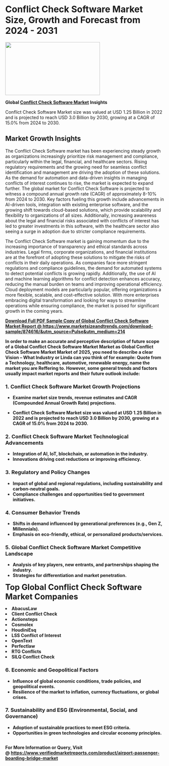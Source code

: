 <H1>Conflict Check Software Market Size, Growth and Forecast from 2024 - 2031</H1><img class="aligncenter size-medium wp-image-584254" src="https://thirdeyenews.in/wp-content/uploads/2024/09/Global-Market-Research-300x168.jpeg" alt="" width="300" height="168" /><p><strong>Global&nbsp;<a href="https://www.marketsizeandtrends.com/download-sample/874616/&amp;utm_source=Pulse&amp;utm_medium=214">Conflict Check Software Market</a> Insights</strong></p><p>Conflict Check Software Market size was valued at USD 1.25 Billion in 2022 and is projected to reach USD 3.0 Billion by 2030, growing at a CAGR of 15.0% from 2024 to 2030.</p><p><h2>Market Growth Insights</h2> <p>The Conflict Check Software market has been experiencing steady growth as organizations increasingly prioritize risk management and compliance, particularly within the legal, financial, and healthcare sectors. Rising regulatory requirements and the growing need for seamless conflict identification and management are driving the adoption of these solutions. As the demand for automation and data-driven insights in managing conflicts of interest continues to rise, the market is expected to expand further. The global market for Conflict Check Software is projected to witness a compound annual growth rate (CAGR) of approximately 8-10% from 2024 to 2030. Key factors fueling this growth include advancements in AI-driven tools, integration with existing enterprise software, and the growing shift towards cloud-based solutions, which provide scalability and flexibility to organizations of all sizes. Additionally, increasing awareness about the legal and financial risks associated with conflicts of interest has led to greater investments in this software, with the healthcare sector also seeing a surge in adoption due to stricter compliance requirements.</p> <p><strong><a href="#"></a></strong></p> <p>The Conflict Check Software market is gaining momentum due to the increasing importance of transparency and ethical standards across industries. Legal firms, corporate organizations, and financial institutions are at the forefront of adopting these solutions to mitigate the risks of conflicts in their daily operations. As companies face more stringent regulations and compliance guidelines, the demand for automated systems to detect potential conflicts is growing rapidly. Additionally, the use of AI and machine learning algorithms for conflict detection enhances accuracy, reducing the manual burden on teams and improving operational efficiency. Cloud deployment models are particularly popular, offering organizations a more flexible, scalable, and cost-effective solution. With more enterprises embracing digital transformation and looking for ways to streamline operations while ensuring compliance, the market is poised for significant growth in the coming years.</p> <p><strong><a href="#"></p><p><span class=""><strong>Download Full PDF Sample Copy of Global Conflict Check Software Market Report</strong> @ <a href="https://www.marketsizeandtrends.com/download-sample/874616/&amp;utm_source=Pulse&amp;utm_medium=214" target="_blank">https://www.marketsizeandtrends.com/download-sample/874616/&amp;utm_source=Pulse&amp;utm_medium=214</a></span></p><p>In order to make an accurate and perceptive description of future scope of a Global&nbsp;Conflict Check Software Market Market as Global&nbsp;Conflict Check Software Market Market of 2025, you need to describe a clear Vision &ndash; What Industry or Linda can you think of for example: Quote from a Technology, healthcare, automotive, renewable energy, name the market you are Reffering to. However, some general trends and factors usually impact market reports and their future outlook include:</p><h3>1.&nbsp;<strong>Conflict Check Software Market Growth Projections</strong></h3><ul><li>Examine market size trends, revenue estimates and CAGR (Compounded Annual Growth Rate) projections.</li><li><p>Conflict Check Software Market size was valued at USD 1.25 Billion in 2022 and is projected to reach USD 3.0 Billion by 2030, growing at a CAGR of 15.0% from 2024 to 2030.</p></li></ul><h3>2.&nbsp;<strong>Conflict Check Software Market Technological Advancements</strong></h3><ul><li>Integration of AI, IoT, blockchain, or automation in the industry.</li><li>Innovations driving cost reductions or improving efficiency.</li></ul><h3>3.&nbsp;<strong>Regulatory and Policy Changes</strong></h3><ul><li>Impact of global and regional regulations, including sustainability and carbon-neutral goals.</li><li>Compliance challenges and opportunities tied to government initiatives.</li></ul><h3>4.&nbsp;<strong>Consumer Behavior Trends</strong></h3><ul><li>Shifts in demand influenced by generational preferences (e.g., Gen Z, Millennials).</li><li>Emphasis on eco-friendly, ethical, or personalized products/services.</li></ul><h3>5.&nbsp;<strong>Global Conflict Check Software Market Competitive Landscape</strong></h3><ul><li>Analysis of key players, new entrants, and partnerships shaping the industry.</li><li>Strategies for differentiation and market penetration.</li></ul><p data-pm-slice="1 1 []"><span style="color: inherit; font-family: inherit; font-size: 25px;">Top Global Conflict Check Software Market Companies</span></p><div class="" data-test-id=""><p><li>AbacusLaw</li><li> Client Conflict Check</li><li> Actionsteps</li><li> Cosmolex</li><li> HoudiniEsq</li><li> LSS Conflict of Interest</li><li> OpenText</li><li> Perfectlaw</li><li> RTG Conflicts</li><li> SILQ Conflict Check</li></p></div><h3>6.&nbsp;<strong>Economic and Geopolitical Factors</strong></h3><ul><li>Influence of global economic conditions, trade policies, and geopolitical events.</li><li>Resilience of the market to inflation, currency fluctuations, or global crises.</li></ul><h3>7.&nbsp;<strong>Sustainability and ESG (Environmental, Social, and Governance)</strong></h3><ul><li>Adoption of sustainable practices to meet ESG criteria.</li><li>Opportunities in green technologies and circular economy principles.</li></ul><h2><strong style="font-size: 14px;">For More Information or Query, Visit @&nbsp;</strong><a style="background-color: #ffffff; font-size: 14px;" href="https://www.marketsizeandtrends.com/report/conflict-check-software-market/" target="_blank">https://www.verifiedmarketreports.com/product/airport-passenger-boarding-bridge-market</a></h2>
